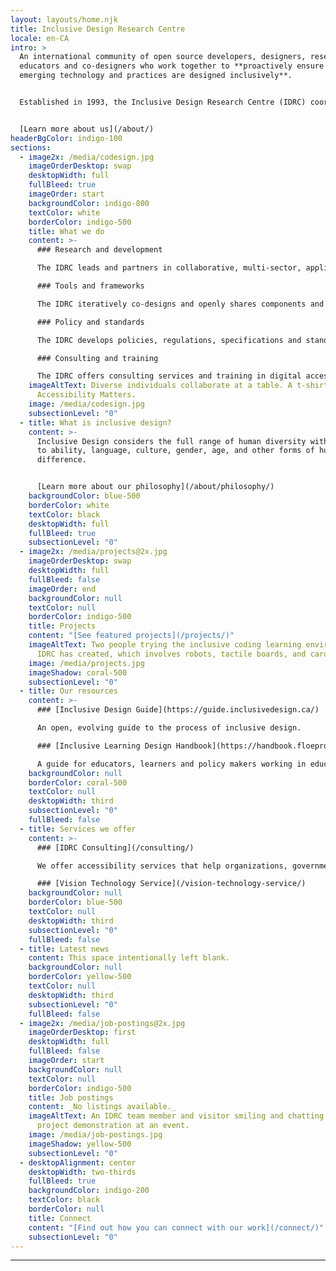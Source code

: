 ```yaml
---
layout: layouts/home.njk
title: Inclusive Design Research Centre
locale: en-CA
intro: >
  An international community of open source developers, designers, researchers,
  educators and co-designers who work together to **proactively ensure that
  emerging technology and practices are designed inclusively**.


  Established in 1993, the Inclusive Design Research Centre (IDRC) coordinates the [Inclusive Design Institute](https://inclusivedesign.ca/). Both were founded by Dr. Jutta Treviranus with the help of her team and community.


  [Learn more about us](/about/)
headerBgColor: indigo-100
sections:
  - image2x: /media/codesign.jpg
    imageOrderDesktop: swap
    desktopWidth: full
    fullBleed: true
    imageOrder: start
    backgroundColor: indigo-800
    textColor: white
    borderColor: indigo-500
    title: What we do
    content: >-
      ### Research and development

      The IDRC leads and partners in collaborative, multi-sector, applied research networks that  proactively prevent barriers and promote greater inclusion.

      ### Tools and frameworks

      The IDRC iteratively co-designs and openly shares components and systems that support inclusive design.

      ### Policy and standards

      The IDRC develops policies, regulations, specifications and standards to promote greater inclusion.

      ### Consulting and training

      The IDRC offers consulting services and training in digital accessibility and inclusive design.
    imageAltText: Diverse individuals collaborate at a table. A t-shirt slogan reads
      Accessibility Matters.
    image: /media/codesign.jpg
    subsectionLevel: "0"
  - title: What is inclusive design?
    content: >-
      Inclusive Design considers the full range of human diversity with respect
      to ability, language, culture, gender, age, and other forms of human
      difference.


      [Learn more about our philosophy](/about/philosophy/)
    backgroundColor: blue-500
    borderColor: white
    textColor: black
    desktopWidth: full
    fullBleed: true
    subsectionLevel: "0"
  - image2x: /media/projects@2x.jpg
    imageOrderDesktop: swap
    desktopWidth: full
    fullBleed: false
    imageOrder: end
    backgroundColor: null
    textColor: null
    borderColor: indigo-500
    title: Projects
    content: "[See featured projects](/projects/)"
    imageAltText: Two people trying the inclusive coding learning environment the
      IDRC has created, which involves robots, tactile boards, and cards.
    image: /media/projects.jpg
    imageShadow: coral-500
    subsectionLevel: "0"
  - title: Our resources
    content: >-
      ### [Inclusive Design Guide](https://guide.inclusivedesign.ca/)

      An open, evolving guide to the process of inclusive design.

      ### [Inclusive Learning Design Handbook](https://handbook.floeproject.org/)

      A guide for educators, learners and policy makers working in education.
    backgroundColor: null
    borderColor: coral-500
    textColor: null
    desktopWidth: third
    subsectionLevel: "0"
    fullBleed: false
  - title: Services we offer
    content: >-
      ### [IDRC Consulting](/consulting/)

      We offer accessibility services that help organizations, governments, corporations, and non-profits ensure their offerings are inclusive.

      ### [Vision Technology Service](/vision-technology-service/)
    backgroundColor: null
    borderColor: blue-500
    textColor: null
    desktopWidth: third
    subsectionLevel: "0"
    fullBleed: false
  - title: Latest news
    content: This space intentionally left blank.
    backgroundColor: null
    borderColor: yellow-500
    textColor: null
    desktopWidth: third
    subsectionLevel: "0"
    fullBleed: false
  - image2x: /media/job-postings@2x.jpg
    imageOrderDesktop: first
    desktopWidth: full
    fullBleed: false
    imageOrder: start
    backgroundColor: null
    textColor: null
    borderColor: indigo-500
    title: Job postings
    content: _No listings available._
    imageAltText: An IDRC team member and visitor smiling and chatting about a
      project demonstration at an event.
    image: /media/job-postings.jpg
    imageShadow: yellow-500
    subsectionLevel: "0"
  - desktopAlignment: center
    desktopWidth: two-thirds
    fullBleed: true
    backgroundColor: indigo-200
    textColor: black
    borderColor: null
    title: Connect
    content: "[Find out how you can connect with our work](/connect/)"
    subsectionLevel: "0"
---
```

***
